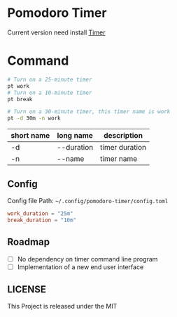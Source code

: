 # Pomodoro Timer

Current version need install [Timer](https://github.com/caarlos0/timer)

# Command

```sh
# Turn on a 25-minute timer
pt work
# Turn on a 10-minute timer
pt break

# Turn on a 30-minute timer, this timer name is work
pt -d 30m -n work
```

| short name | long name  | description    |
|------------|------------|----------------|
| -d         | --duration | timer duration |
| -n         | --name     | timer name     |

## Config

Config file Path: `~/.config/pomodoro-timer/config.toml`

```toml
work_duration = "25m"
break_duration = "10m"
```

## Roadmap

- [ ] No dependency on timer command line program
- [ ] Implementation of a new end user interface

## LICENSE

This Project is released under the MIT